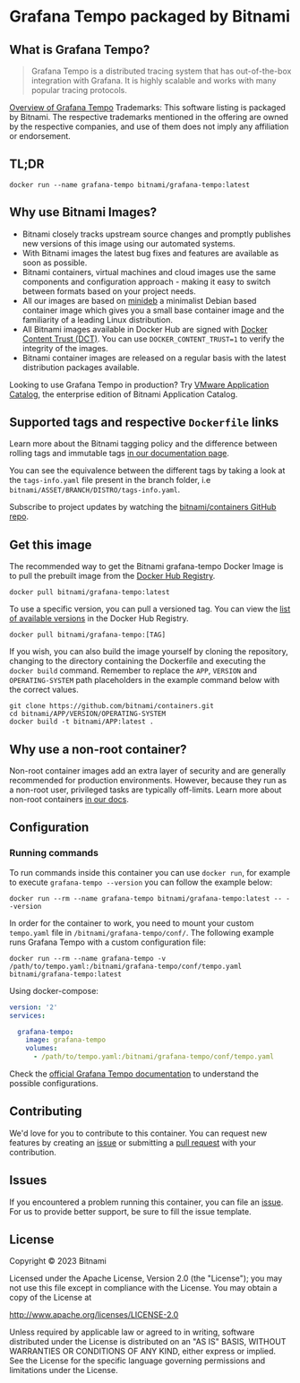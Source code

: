 # Grafana Tempo packaged by Bitnami

## What is Grafana Tempo?

> Grafana Tempo is a distributed tracing system that has out-of-the-box integration with Grafana. It is highly scalable and works with many popular tracing protocols.

[Overview of Grafana Tempo](https://github.com/grafana/tempo)
Trademarks: This software listing is packaged by Bitnami. The respective trademarks mentioned in the offering are owned by the respective companies, and use of them does not imply any affiliation or endorsement.

## TL;DR

```console
docker run --name grafana-tempo bitnami/grafana-tempo:latest
```

## Why use Bitnami Images?

* Bitnami closely tracks upstream source changes and promptly publishes new versions of this image using our automated systems.
* With Bitnami images the latest bug fixes and features are available as soon as possible.
* Bitnami containers, virtual machines and cloud images use the same components and configuration approach - making it easy to switch between formats based on your project needs.
* All our images are based on [minideb](https://github.com/bitnami/minideb) a minimalist Debian based container image which gives you a small base container image and the familiarity of a leading Linux distribution.
* All Bitnami images available in Docker Hub are signed with [Docker Content Trust (DCT)](https://docs.docker.com/engine/security/trust/content_trust/). You can use `DOCKER_CONTENT_TRUST=1` to verify the integrity of the images.
* Bitnami container images are released on a regular basis with the latest distribution packages available.

Looking to use Grafana Tempo in production? Try [VMware Application Catalog](https://bitnami.com/enterprise), the enterprise edition of Bitnami Application Catalog.

## Supported tags and respective `Dockerfile` links

Learn more about the Bitnami tagging policy and the difference between rolling tags and immutable tags [in our documentation page](https://docs.bitnami.com/tutorials/understand-rolling-tags-containers/).

You can see the equivalence between the different tags by taking a look at the `tags-info.yaml` file present in the branch folder, i.e `bitnami/ASSET/BRANCH/DISTRO/tags-info.yaml`.

Subscribe to project updates by watching the [bitnami/containers GitHub repo](https://github.com/bitnami/containers).

## Get this image

The recommended way to get the Bitnami grafana-tempo Docker Image is to pull the prebuilt image from the [Docker Hub Registry](https://hub.docker.com/r/bitnami/grafana-tempo).

```console
docker pull bitnami/grafana-tempo:latest
```

To use a specific version, you can pull a versioned tag. You can view the [list of available versions](https://hub.docker.com/r/bitnami/grafana-tempo/tags/) in the Docker Hub Registry.

```console
docker pull bitnami/grafana-tempo:[TAG]
```

If you wish, you can also build the image yourself by cloning the repository, changing to the directory containing the Dockerfile and executing the `docker build` command. Remember to replace the `APP`, `VERSION` and `OPERATING-SYSTEM` path placeholders in the example command below with the correct values.

```console
git clone https://github.com/bitnami/containers.git
cd bitnami/APP/VERSION/OPERATING-SYSTEM
docker build -t bitnami/APP:latest .
```

## Why use a non-root container?

Non-root container images add an extra layer of security and are generally recommended for production environments. However, because they run as a non-root user, privileged tasks are typically off-limits. Learn more about non-root containers [in our docs](https://docs.bitnami.com/tutorials/work-with-non-root-containers/).

## Configuration

### Running commands

To run commands inside this container you can use `docker run`, for example to execute `grafana-tempo --version` you can follow the example below:

```console
docker run --rm --name grafana-tempo bitnami/grafana-tempo:latest -- --version
```

In order for the container to work, you need to mount your custom `tempo.yaml` file in `/bitnami/grafana-tempo/conf/`. The following example runs Grafana Tempo with a custom configuration file:

```console
docker run --rm --name grafana-tempo -v /path/to/tempo.yaml:/bitnami/grafana-tempo/conf/tempo.yaml bitnami/grafana-tempo:latest
```

Using docker-compose:

```yaml
version: '2'
services:

  grafana-tempo:
    image: grafana-tempo
    volumes:
      - /path/to/tempo.yaml:/bitnami/grafana-tempo/conf/tempo.yaml
```

Check the [official Grafana Tempo documentation](https://grafana.com/docs/tempo/latest/configuration/) to understand the possible configurations.

## Contributing

We'd love for you to contribute to this container. You can request new features by creating an [issue](https://github.com/bitnami/containers/issues) or submitting a [pull request](https://github.com/bitnami/containers/pulls) with your contribution.

## Issues

If you encountered a problem running this container, you can file an [issue](https://github.com/bitnami/containers/issues/new/choose). For us to provide better support, be sure to fill the issue template.

## License

Copyright &copy; 2023 Bitnami

Licensed under the Apache License, Version 2.0 (the "License");
you may not use this file except in compliance with the License.
You may obtain a copy of the License at

<http://www.apache.org/licenses/LICENSE-2.0>

Unless required by applicable law or agreed to in writing, software
distributed under the License is distributed on an "AS IS" BASIS,
WITHOUT WARRANTIES OR CONDITIONS OF ANY KIND, either express or implied.
See the License for the specific language governing permissions and
limitations under the License.
